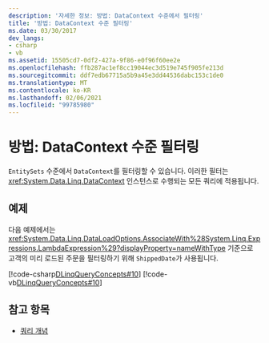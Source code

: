 ```yaml
---
description: '자세한 정보: 방법: DataContext 수준에서 필터링'
title: '방법: DataContext 수준 필터링'
ms.date: 03/30/2017
dev_langs:
- csharp
- vb
ms.assetid: 15505cd7-0df2-427a-9f86-e0f96f60ee2e
ms.openlocfilehash: ffb287ac1ef8cc19044ec3d519e745f905fe213d
ms.sourcegitcommit: ddf7edb67715a5b9a45e3dd44536dabc153c1de0
ms.translationtype: MT
ms.contentlocale: ko-KR
ms.lasthandoff: 02/06/2021
ms.locfileid: "99785980"
---
```

# <a name="how-to-filter-at-the-datacontext-level"></a>방법: DataContext 수준 필터링

`EntitySets` 수준에서 `DataContext`를 필터링할 수 있습니다. 이러한 필터는 <xref:System.Data.Linq.DataContext> 인스턴스로 수행되는 모든 쿼리에 적용됩니다.  
  
## <a name="example"></a>예제  

 다음 예제에서는 <xref:System.Data.Linq.DataLoadOptions.AssociateWith%28System.Linq.Expressions.LambdaExpression%29?displayProperty=nameWithType> 기준으로 고객의 미리 로드된 주문을 필터링하기 위해 `ShippedDate`가 사용됩니다.  
  
 [!code-csharp[DLinqQueryConcepts#10](../../../../../../samples/snippets/csharp/VS_Snippets_Data/DLinqQueryConcepts/cs/Program.cs#10)]
 [!code-vb[DLinqQueryConcepts#10](../../../../../../samples/snippets/visualbasic/VS_Snippets_Data/DLinqQueryConcepts/vb/Module1.vb#10)]  
  
## <a name="see-also"></a>참고 항목

- [쿼리 개념](query-concepts.md)
